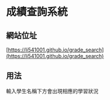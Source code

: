 # 成績查詢系統
## 網站位址
[https://li541001.github.io/grade_search](https://li541001.github.io/grade_search)
## 用法
輸入學生名稱下方會出現相應的學習狀況